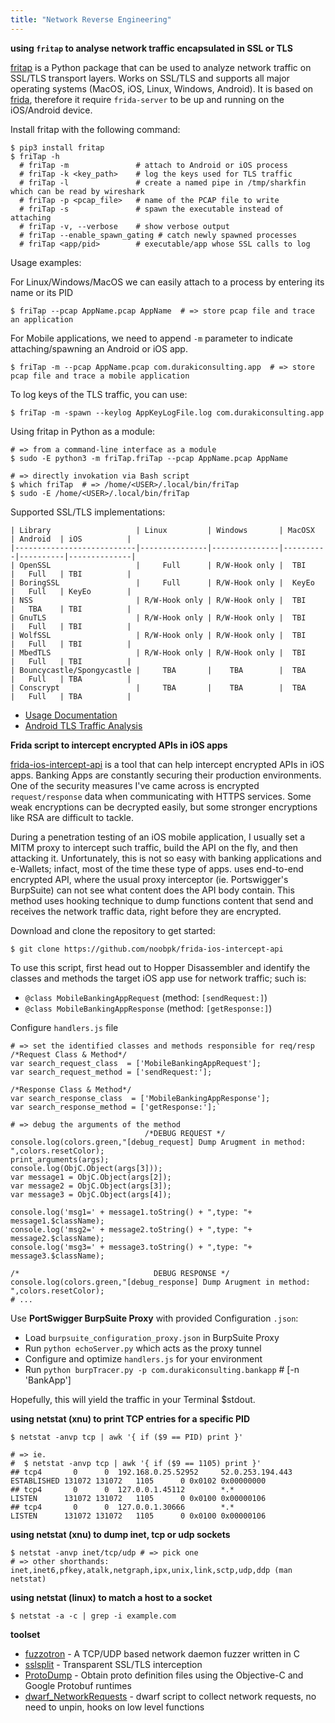 ```yaml
---
title: "Network Reverse Engineering"
---
```


**using `fritap` to analyse network traffic encapsulated in SSL or TLS**

[fritap](https://github.com/fkie-cad/friTap) is a Python package that can be used to analyze network traffic on SSL/TLS transport layers. Works on SSL/TLS and supports all major operating systems (MacOS, iOS, Linux, Windows, Android). It is based on [frida](/frida), therefore it require `frida-server` to be up and running on the iOS/Android device.

Install fritap with the following command:

```
$ pip3 install fritap
$ friTap -h
  # friTap -m               # attach to Android or iOS process
  # friTap -k <key_path>    # log the keys used for TLS traffic
  # friTap -l               # create a named pipe in /tmp/sharkfin which can be read by wireshark
  # friTap -p <pcap_file>   # name of the PCAP file to write
  # friTap -s               # spawn the executable instead of attaching
  # friTap -v, --verbose    # show verbose output
  # friTap --enable_spawn_gating # catch newly spawned processes
  # friTap <app/pid>        # executable/app whose SSL calls to log
```

Usage examples:

For Linux/Windows/MacOS we can easily attach to a process by entering its name or its PID

```
$ friTap --pcap AppName.pcap AppName  # => store pcap file and trace an application
```

For Mobile applications, we need to append `-m` parameter to indicate attaching/spawning an Android or iOS app.

```
$ friTap -m --pcap AppName.pcap com.durakiconsulting.app  # => store pcap file and trace a mobile application
```

To log keys of the TLS traffic, you can use:

```
$ friTap -m -spawn --keylog AppKeyLogFile.log com.durakiconsulting.app
```

Using fritap in Python as a module:

```
# => from a command-line interface as a module
$ sudo -E python3 -m friTap.friTap --pcap AppName.pcap AppName

# => directly invokation via Bash script
$ which friTap  # => /home/<USER>/.local/bin/friTap
$ sudo -E /home/<USER>/.local/bin/friTap
```

Supported SSL/TLS implementations:

```
| Library                   | Linux         | Windows       | MacOSX   | Android  | iOS          |
|---------------------------|---------------|---------------|----------|----------|--------------|
| OpenSSL                   |     Full      | R/W-Hook only |  TBI     |   Full   | TBI          |
| BoringSSL                 |     Full      | R/W-Hook only |  KeyEo   |   Full   | KeyEo        |
| NSS                       | R/W-Hook only | R/W-Hook only |  TBI     |   TBA    | TBI          |
| GnuTLS                    | R/W-Hook only | R/W-Hook only |  TBI     |   Full   | TBI          |
| WolfSSL                   | R/W-Hook only | R/W-Hook only |  TBI     |   Full   | TBI          |
| MbedTLS                   | R/W-Hook only | R/W-Hook only |  TBI     |   Full   | TBI          |
| Bouncycastle/Spongycastle |     TBA       |    TBA        |  TBA     |   Full   | TBA          |
| Conscrypt                 |     TBA       |    TBA        |  TBA     |   Full   | TBA          |
```

* [Usage Documentation](https://github.com/fkie-cad/friTap/blob/main/USAGE.md)
* [Android TLS Traffic Analysis](https://github.com/fkie-cad/friTap/blob/main/EXAMPLE.md)

**Frida script to intercept encrypted APIs in iOS apps**

[frida-ios-intercept-api](https://github.com/noobpk/frida-ios-intercept-api) is a tool that can help intercept encrypted APIs in iOS apps. Banking Apps are constantly securing their production environments. One of the security measures I've came across is encrypted `request/response` data when communicating with HTTPS services. Some weak encryptions can be decrypted easily, but some stronger encryptions like RSA are difficult to tackle.

During a penetration testing of an iOS mobile application, I usually set a MITM proxy to intercept such traffic, build the API on the fly, and then attacking it. Unfortunately, this is not so easy with banking applications and e-Wallets; infact, most of the time these type of apps. uses end-to-end encrypted API, where the usual proxy interceptor (ie. Portswigger's BurpSuite) can not see what content does the API body contain. This method uses hooking technique to dump functions content that send and receives the network traffic data, right before they are encrypted.

Download and clone the repository to get started:

```
$ git clone https://github.com/noobpk/frida-ios-intercept-api
```

To use this script, first head out to Hopper Disassembler and identify the classes and methods the target iOS app use for network traffic; such is:

* `@class MobileBankingAppRequest` (method: `[sendRequest:]`)
* `@class MobileBankingAppResponse` (method: `[getResponse:]`)

Configure `handlers.js` file

```
# => set the identified classes and methods responsible for req/resp
/*Request Class & Method*/
var search_request_class  = ['MobileBankingAppRequest'];
var search_request_method = ['sendRequest:'];

/*Response Class & Method*/
var search_response_class  = ['MobileBankingAppResponse'];
var search_response_method = ['getResponse:'];`

# => debug the arguments of the method
                              /*DEBUG REQUEST */
console.log(colors.green,"[debug_request] Dump Arugment in method: ",colors.resetColor);
print_arguments(args);
console.log(ObjC.Object(args[3]));
var message1 = ObjC.Object(args[2]);
var message2 = ObjC.Object(args[3]);
var message3 = ObjC.Object(args[4]);

console.log('msg1=' + message1.toString() + ",type: "+ message1.$className);
console.log('msg2=' + message2.toString() + ",type: "+ message2.$className);
console.log('msg3=' + message3.toString() + ",type: "+ message3.$className);

/*                              DEBUG RESPONSE */
console.log(colors.green,"[debug_response] Dump Arugment in method: ",colors.resetColor);
# ...
```

Use **PortSwigger BurpSuite Proxy** with provided Configuration `.json`:

* Load `burpsuite_configuration_proxy.json` in BurpSuite Proxy
* Run `python echoServer.py` which acts as the proxy tunnel 
* Configure and optimize `handlers.js` for your environment
* Run `python burpTracer.py -p com.durakiconsulting.bankapp` # [-n 'BankApp']  

Hopefully, this will yield the traffic in your Terminal $stdout.

**using netstat (xnu) to print TCP entries for a specific PID**

```
$ netstat -anvp tcp | awk '{ if ($9 == PID) print }'

# => ie.
#  $ netstat -anvp tcp | awk '{ if ($9 == 1105) print }'
## tcp4       0      0  192.168.0.25.52952     52.0.253.194.443       ESTABLISHED 131072 131072   1105      0 0x0102 0x00000000
## tcp4       0      0  127.0.0.1.45112        *.*                    LISTEN      131072 131072   1105      0 0x0100 0x00000106
## tcp4       0      0  127.0.0.1.30666        *.*                    LISTEN      131072 131072   1105      0 0x0100 0x00000106
```

**using netstat (xnu) to dump inet, tcp or udp sockets**

```
$ netstat -anvp inet/tcp/udp # => pick one
# => other shorthands: inet,inet6,pfkey,atalk,netgraph,ipx,unix,link,sctp,udp,ddp (man netstat)
```

**using netstat (linux) to match a host to a socket**

```
$ netstat -a -c | grep -i example.com
```

**toolset**

* [fuzzotron](https://github.com/denandz/fuzzotron) - A TCP/UDP based network daemon fuzzer written in C
* [sslsplit](https://github.com/droe/sslsplit) - Transparent SSL/TLS interception 
* [ProtoDump](https://github.com/leptos-null/ProtoDump) - Obtain proto definition files using the Objective-C and Google Protobuf runtimes
* [dwarf_NetworkRequests](https://github.com/iGio90/NetworkRequests) - dwarf script to collect network requests, no need to unpin, hooks on low level functions